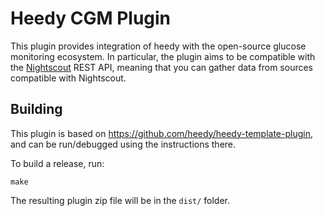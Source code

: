 # Heedy CGM Plugin

This plugin provides integration of heedy with the open-source glucose monitoring ecosystem. In particular, the plugin aims to be compatible with the [Nightscout](https://github.com/nightscout/cgm-remote-monitor) REST API, meaning that you can gather data from sources compatible with Nightscout.

## Building

This plugin is based on https://github.com/heedy/heedy-template-plugin, and can be run/debugged using the instructions there.

To build a release, run:

```
make
```

The resulting plugin zip file will be in the `dist/` folder.
